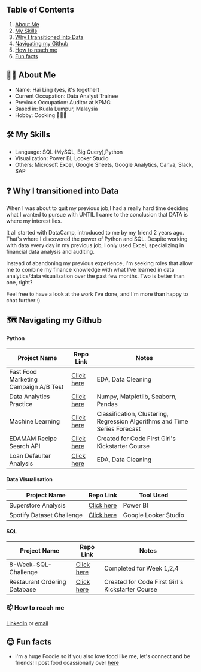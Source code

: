## Table of Contents
1. [About Me](https://github.com/haiilingg/haiilingg/blob/main/README.md#-about-me)
2. [My Skills](https://github.com/haiilingg/haiilingg/blob/main/README.md#%EF%B8%8F-my-skills)
3. [Why I transitioned into Data](https://github.com/haiilingg/haiilingg/blob/main/README.md#-why-i-transitioned-into-data)
4. [Navigating my Github ](https://github.com/haiilingg/haiilingg/blob/main/README.md#%EF%B8%8F-navigating-my-github)
5. [How to reach me](https://github.com/haiilingg/haiilingg/blob/main/README.md#-how-to-reach-me)
6. [Fun facts](https://github.com/haiilingg/haiilingg/blob/main/README.md#-fun-facts)

## 👩🏻 About Me 
- Name: Hai Ling (yes, it's together)
- Current Occupation: Data Analyst Trainee
- Previous Occupation: Auditor at KPMG
- Based in: Kuala Lumpur, Malaysia
- Hobby: Cooking 👩🏼‍🍳

## 🛠️ My Skills
- Language: SQL (MySQL, Big Query),Python
- Visualization: Power BI, Looker Studio
- Others: Microsoft Excel, Google Sheets, Google Analytics, Canva, Slack, SAP

## ❓ Why I transitioned into Data
When I was about to quit my previous job,I had a really hard time deciding what I wanted to pursue with UNTIL I came to the conclusion that DATA is where my interest lies.

It all started with DataCamp, introduced to me by my friend 2 years ago. That's where I discovered the power of Python and SQL. Despite working with data every day in my previous job, I only used Excel, specializing in financial data analysis and auditing.

Instead of abandoning my previous experience, I'm seeking roles that allow me to combine my finance knowledge with what I've learned in data analytics/data visualization over the past few months. Two is better than one, right?

Feel free to have a look at the work I've done, and I'm more than happy to chat further :)

## 🗺️ Navigating my Github 

#### Python
| Project Name| Repo Link | Notes|
| --- | ---- | -- |
| Fast Food Marketing Campaign A/B Test| [Click here](https://github.com/haiilingg/Business-Analytics-KYDP/tree/main/Python%20EDA) | EDA, Data Cleaning
| Data Analytics Practice | [Click here](https://github.com/haiilingg/Data-Analytics-with-Python) | Numpy, Matplotlib, Seaborn, Pandas
| Machine Learning | [Click here](https://github.com/haiilingg/Machine-Learning-with-Python) | Classification, Clustering, Regression Algorithms and Time Series Forecast
| EDAMAM Recipe Search API | [Click here](https://github.com/haiilingg/CFG-Python-Project) | Created for Code First Girl's Kickstarter Course|
| Loan Defaulter Analysis | [Click here](https://github.com/haiilingg/EDA-project) | EDA, Data Cleaning

#### Data Visualisation
| Project Name| Repo Link | Tool Used|
| --- | --- | --- |
| Superstore Analysis | [Click here](https://github.com/haiilingg/Business-Analytics-KYDP/tree/main/Data%20Visualisation) | Power BI|
| Spotify Dataset Challenge | [Click here](https://github.com/haiilingg/Spotify-Dataset-Challenge) | Google Looker Studio|

#### SQL
| Project Name| Repo Link | Notes|
| --- | --- | --- |
| 8-Week-SQL-Challenge |[Click here](https://github.com/haiilingg/-8-Week-SQL-Challenge)|Completed for Week 1,2,4|
| Restaurant Ordering Database | [Click here](https://github.com/haiilingg/CFG-SQL-Project) | Created for Code First Girl's Kickstarter Course|

### 📫 How to reach me
[LinkedIn](https://www.linkedin.com/in/tanhailing/) or [email](haiilingg99@gmail.com)

## 😌 Fun facts
- I'm a huge Foodie so if you also love food like me, let's connect and be friends! I post food ocassionally over [here](https://www.instagram.com/hl.eatss/)

<!--
**haiilingg/haiilingg** is a ✨ _special_ ✨ repository because its `README.md` (this file) appears on your GitHub profile.

Here are some ideas to get you started:

- 🔭 I’m currently working on ...
- 🌱 I’m currently learning ...
- 👯 I’m looking to collaborate on ...
- 🤔 I’m looking for help with ...
- 💬 Ask me about ...
- 📫 How to reach me: ...
- 😄 Pronouns: ...
- ⚡ Fun fact: ...
-->
